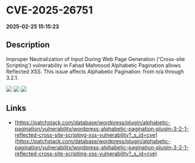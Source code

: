 # CVE-2025-26751

**2025-02-25 15:15:23**

## Description
Improper Neutralization of Input During Web Page Generation ('Cross-site Scripting') vulnerability in Fahad Mahmood Alphabetic Pagination allows Reflected XSS. This issue affects Alphabetic Pagination: from n/a through 3.2.1.

![](https://img.shields.io/static/v1?label=Score&message=7.1&color=red)
![](https://img.shields.io/static/v1?label=Severity&message=HIGH&color=red)
![](https://img.shields.io/static/v1?label=CWE&message=XSS&color=green)

## Links
- [https://patchstack.com/database/wordpress/plugin/alphabetic-pagination/vulnerability/wordpress-alphabetic-pagination-plugin-3-2-1-reflected-cross-site-scripting-xss-vulnerability?_s_id=cve](https://patchstack.com/database/wordpress/plugin/alphabetic-pagination/vulnerability/wordpress-alphabetic-pagination-plugin-3-2-1-reflected-cross-site-scripting-xss-vulnerability?_s_id=cve)
